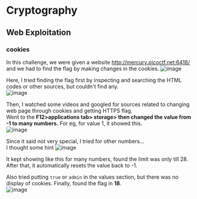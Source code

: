 # Cryptography

## Web Exploitation

### cookies
In this challenge, we were given a website http://mercury.picoctf.net:6418/ and we had to find the flag by making
changes in the cookies. 
![image](https://github.com/user-attachments/assets/191a4737-cb0b-47e1-8dad-2205f3dc97a8)

Here, I tried finding the flag first by inspecting and searching the HTML codes or other sources, but 
couldn't find any.  
![image](https://github.com/user-attachments/assets/360a050a-abf0-413b-b577-1d95bb093146)

Then, I watched some videos and googled for sources related to changing web page through cookies and getting HTTPS flag.  
Went to the **F12>applications tab> storage> then changed the value from -1 to many numbers.** 
For eg, for value 1, it showed this.  
![image](https://github.com/user-attachments/assets/c5e96e25-acc5-4562-8a1f-fccdb9804fca)

Since it said not very special, I tried for other numbers...  
I thought some hint
![image](https://github.com/user-attachments/assets/fce725bf-61c8-4c3f-8bf6-44989f848404)

It kept showing like this for many numbers, found the limit was only till 28.  
After that, it automatically resets the value back to -1.  

Also tried putting `true` or `admin` in the values section, but there was no display of cookies.
Finally, found the flag in **18**.   
![image](https://github.com/user-attachments/assets/089f7500-1e37-40bb-bd9e-809faa9fd8a3)  





  


